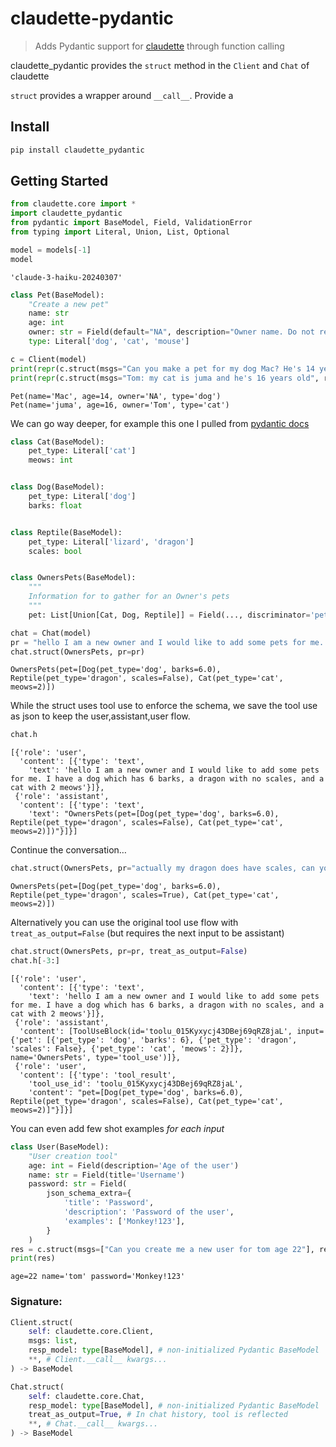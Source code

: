 # claudette-pydantic


<!-- WARNING: THIS FILE WAS AUTOGENERATED! DO NOT EDIT! -->

> Adds Pydantic support for
> [claudette](https://github.com/AnswerDotAI/claudette) through function
> calling

claudette_pydantic provides the `struct` method in the `Client` and
`Chat` of claudette

`struct` provides a wrapper around `__call__`. Provide a

## Install

``` sh
pip install claudette_pydantic
```

## Getting Started

``` python
from claudette.core import *
import claudette_pydantic
from pydantic import BaseModel, Field, ValidationError
from typing import Literal, Union, List, Optional
```

``` python
model = models[-1]
model
```

    'claude-3-haiku-20240307'

``` python
class Pet(BaseModel):
    "Create a new pet"
    name: str
    age: int
    owner: str = Field(default="NA", description="Owner name. Do not return if not given.")
    type: Literal['dog', 'cat', 'mouse']

c = Client(model)
print(repr(c.struct(msgs="Can you make a pet for my dog Mac? He's 14 years old", resp_model=Pet)))
print(repr(c.struct(msgs="Tom: my cat is juma and he's 16 years old", resp_model=Pet)))
```

    Pet(name='Mac', age=14, owner='NA', type='dog')
    Pet(name='juma', age=16, owner='Tom', type='cat')

We can go way deeper, for example this one I pulled from [pydantic
docs](https://docs.pydantic.dev/latest/concepts/unions/#discriminated-unions)

``` python
class Cat(BaseModel):
    pet_type: Literal['cat']
    meows: int


class Dog(BaseModel):
    pet_type: Literal['dog']
    barks: float


class Reptile(BaseModel):
    pet_type: Literal['lizard', 'dragon']
    scales: bool


class OwnersPets(BaseModel):
    """
    Information for to gather for an Owner's pets
    """
    pet: List[Union[Cat, Dog, Reptile]] = Field(..., discriminator='pet_type')

chat = Chat(model)
pr = "hello I am a new owner and I would like to add some pets for me. I have a dog which has 6 barks, a dragon with no scales, and a cat with 2 meows"
chat.struct(OwnersPets, pr=pr)
```

    OwnersPets(pet=[Dog(pet_type='dog', barks=6.0), Reptile(pet_type='dragon', scales=False), Cat(pet_type='cat', meows=2)])

While the struct uses tool use to enforce the schema, we save the tool
use as json to keep the user,assistant,user flow.

``` python
chat.h
```

    [{'role': 'user',
      'content': [{'type': 'text',
        'text': 'hello I am a new owner and I would like to add some pets for me. I have a dog which has 6 barks, a dragon with no scales, and a cat with 2 meows'}]},
     {'role': 'assistant',
      'content': [{'type': 'text',
        'text': "OwnersPets(pet=[Dog(pet_type='dog', barks=6.0), Reptile(pet_type='dragon', scales=False), Cat(pet_type='cat', meows=2)])"}]}]

Continue the conversation…

``` python
chat.struct(OwnersPets, pr="actually my dragon does have scales, can you change that for me?")
```

    OwnersPets(pet=[Dog(pet_type='dog', barks=6.0), Reptile(pet_type='dragon', scales=True), Cat(pet_type='cat', meows=2)])

Alternatively you can use the original tool use flow with
`treat_as_output=False` (but requires the next input to be assistant)

``` python
chat.struct(OwnersPets, pr=pr, treat_as_output=False)
chat.h[-3:]
```

    [{'role': 'user',
      'content': [{'type': 'text',
        'text': 'hello I am a new owner and I would like to add some pets for me. I have a dog which has 6 barks, a dragon with no scales, and a cat with 2 meows'}]},
     {'role': 'assistant',
      'content': [ToolUseBlock(id='toolu_015Kyxycj43DBej69qRZ8jaL', input={'pet': [{'pet_type': 'dog', 'barks': 6}, {'pet_type': 'dragon', 'scales': False}, {'pet_type': 'cat', 'meows': 2}]}, name='OwnersPets', type='tool_use')]},
     {'role': 'user',
      'content': [{'type': 'tool_result',
        'tool_use_id': 'toolu_015Kyxycj43DBej69qRZ8jaL',
        'content': "pet=[Dog(pet_type='dog', barks=6.0), Reptile(pet_type='dragon', scales=False), Cat(pet_type='cat', meows=2)]"}]}]

You can even add few shot examples *for each input*

``` python
class User(BaseModel):
    "User creation tool"
    age: int = Field(description='Age of the user')
    name: str = Field(title='Username')
    password: str = Field(
        json_schema_extra={
            'title': 'Password',
            'description': 'Password of the user',
            'examples': ['Monkey!123'],
        }
    )
res = c.struct(msgs=["Can you create me a new user for tom age 22"], resp_model=User, sp="for a given user, generate a similar password based on examples")
print(res)
```

    age=22 name='tom' password='Monkey!123'

### Signature:

``` python
Client.struct(
    self: claudette.core.Client,
    msgs: list,
    resp_model: type[BaseModel], # non-initialized Pydantic BaseModel
    **, # Client.__call__ kwargs...
) -> BaseModel
```

``` python
Chat.struct(
    self: claudette.core.Chat,
    resp_model: type[BaseModel], # non-initialized Pydantic BaseModel
    treat_as_output=True, # In chat history, tool is reflected
    **, # Chat.__call__ kwargs...
) -> BaseModel
```
